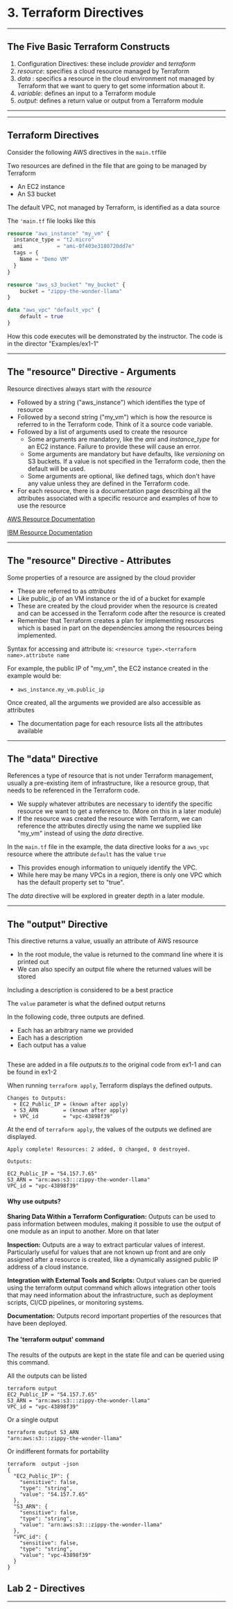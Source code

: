 # 3. Terraform Directives

---

## The Five Basic Terraform Constructs

1. Configuration Directives: these include _provider_ and _terraform_
2. _resource_: specifies a cloud resource managed by Terraform
3. _data_ : specifics a resource in the cloud environment not managed by Terraform that we want to query to get some information about it.
4. _variable_: defines an input to a Terraform module
5. _output_: defines a return value or output from a Terraform module

---


---

## Terraform Directives

Consider the following AWS directives in the `main.tf`file

Two resources are defined in the file that are going to be managed by Terraform
- An EC2 instance 
- An S3 bucket

The default VPC, not managed by Terraform, is identified as a data source

The `'main.tf` file looks like this

```terraform
resource "aws_instance" "my_vm" {
  instance_type = "t2.micro"
  ami           = "ami-0f403e3180720dd7e"
  tags = {
    Name = "Demo VM"
  }
}

resource "aws_s3_bucket" "my_bucket" {
    bucket = "zippy-the-wonder-llama"
}

data "aws_vpc" "default_vpc" {
    default = true
}
```

How this code executes will be demonstrated by the instructor. The code is in the director "Examples/ex1-1"

---


## The "resource" Directive - Arguments

Resource directives always start with the _resource_
- Followed by a string ("aws_instance") which identifies the type of resource 
- Followed by a second string ("my_vm") which is how the resource is referred to in the Terraform code. Think of it a source code variable.
- Followed by a list of arguments used to create the resource
  - Some arguments are mandatory, like the _ami_ and _instance_type_ for an EC2 instance. Failure to provide these will cause an error.
  - Some arguments are mandatory but have defaults, like _versioning_ on S3 buckets. If a value is not specified in the Terraform code, then the default will be used. 
  - Some arguments are optional, like defined tags, which don't have any value unless they are defined in the Terraform code.
- For each resource, there is a documentation page describing all the attributes associated with a specific resource and examples of how to use the resource

[AWS Resource Documentation](https://registry.terraform.io/providers/hashicorp/aws/latest/docs)

[IBM Resource Documentation](https://registry.terraform.io/providers/IBM-Cloud/ibm/latest/docs)

---

## The "resource" Directive - Attributes

Some properties of a resource are assigned by the cloud provider
- These are referred to as _attributes_
- Like public_ip of an VM instance or the id of a bucket for example
- These are created by the cloud provider when the resource is created and can be accessed in the Terraform code after the resource is created
- Remember that Terraform creates a plan for implementing resources which is based in part on the dependencies among the resources being implemented.

Syntax for accessing and attribute is: `<resource type>.<terraform name>.attribute name`

For example, the public IP of "my_vm", the EC2 instance created in the example would be: 
  - `aws_instance.my_vm.public_ip`

Once created, all the arguments we provided are also accessible as attributes
  - The documentation page for each resource lists all the attributes available



---


## The "data" Directive

References a type of resource that is not under Terraform management, usually a pre-existing item of infrastructure, like a resource group, that needs to be referenced in the Terraform code.
  - We supply whatever attributes are necessary to identify the specific resource we want to get a reference to. (More on this in a later module)
  - If the resource was created the resource with Terraform, we can reference the attributes directly using the name we supplied like "my_vm" instead of using the _data_ directive.

In the `main.tf` file in the example, the data directive looks for a `aws_vpc` resource where the attribute `default` has the value `true`
  - This provides enough information to uniquely identify the VPC.
  - While here may be many VPCs in a region, there is only one VPC which has the default property set to "true". 

The _data_ directive will be explored in greater depth in a later module.

---


## The "output" Directive

This directive returns a value, usually an attribute of AWS resource
  - In the root module, the value is returned to the command line where it is printed out
  - We can also specify an output file where the returned values will be stored

Including a description is considered to be a best practice

The `value` parameter is what the defined output returns

In the following code, three outputs are defined.
- Each has an arbitrary name we provided
- Each has a description
- Each output has a value

```terraform

```

These are added in a file _outputs.ts_ to the original code from ex1-1 and can be found in ex1-2

When running `terraform apply`, Terraform displays the defined outputs.

```console
Changes to Outputs:
  + EC2_Public_IP = (known after apply)
  + S3_ARN        = (known after apply)
  + VPC_id        = "vpc-43898f39"
```

At the end of `terraform apply`, the values of the outputs we defined are displayed.

```console 
Apply complete! Resources: 2 added, 0 changed, 0 destroyed.

Outputs:

EC2_Public_IP = "54.157.7.65"
S3_ARN = "arn:aws:s3:::zippy-the-wonder-llama"
VPC_id = "vpc-43898f39"
```

#### Why use outputs?

**Sharing Data Within a Terraform Configuration:** Outputs can be used to pass information between modules, making it possible to use the output of one module as an input to another. More on that later

**Inspection:** Outputs are a way to extract particular values of interest. Particularly useful for values that are not known up front and are only assigned after a resource is created, like a dynamically assigned public IP address of a cloud instance.

**Integration with External Tools and Scripts:** Output values can be queried using the terraform output command which allows integration other tools that may need information about the infrastructure, such as deployment scripts, CI/CD pipelines, or monitoring systems.

**Documentation:** Outputs record important properties of the resources that have been deployed. 

#### The 'terraform output' command 

The results of the outputs are kept in the state file and can be queried using this command.

All the outputs can be listed

```console
terraform output
EC2_Public_IP = "54.157.7.65"
S3_ARN = "arn:aws:s3:::zippy-the-wonder-llama"
VPC_id = "vpc-43898f39"
```

Or a single output

```console
terraform output S3_ARN
"arn:aws:s3:::zippy-the-wonder-llama"
```

Or indifferent formats for portability

```console
terraform  output -json
{
  "EC2_Public_IP": {
    "sensitive": false,
    "type": "string",
    "value": "54.157.7.65"
  },
  "S3_ARN": {
    "sensitive": false,
    "type": "string",
    "value": "arn:aws:s3:::zippy-the-wonder-llama"
  },
  "VPC_id": {
    "sensitive": false,
    "type": "string",
    "value": "vpc-43898f39"
  }
}
```

## Lab 2 - Directives

---




